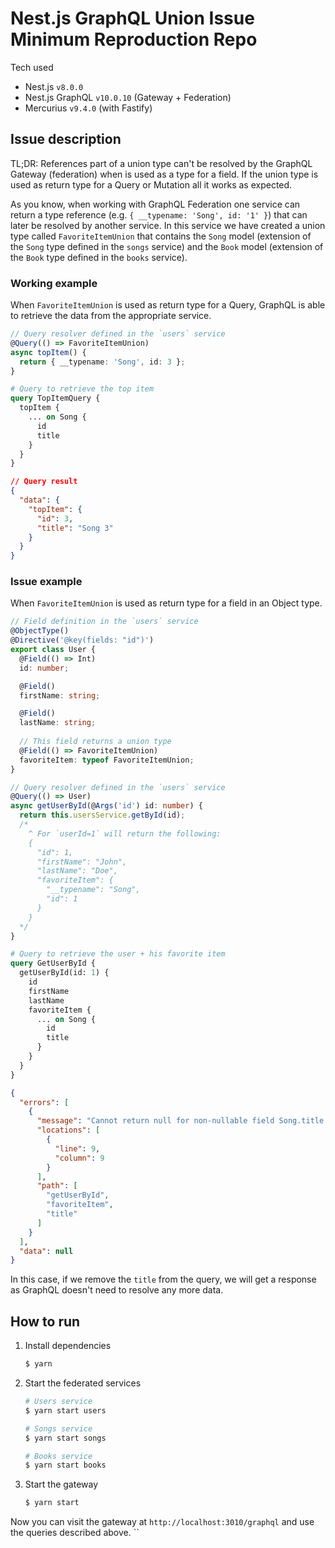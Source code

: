 # Nest.js GraphQL Union Issue Minimum Reproduction Repo

Tech used
- Nest.js `v8.0.0`
- Nest.js GraphQL `v10.0.10` (Gateway + Federation)
- Mercurius `v9.4.0` (with Fastify)

## Issue description

TL;DR: References part of a union type can't be resolved by the GraphQL Gateway (federation) when is used as a type for a field. If the union type is used as return type for a Query or Mutation all it works as expected.

As you know, when working with GraphQL Federation one service can return a type reference (e.g. `{ __typename: 'Song', id: '1' }`) that can later be resolved by another service.
In this service we have created a union type called `FavoriteItemUnion` that contains the `Song` model (extension of the `Song` type defined in the `songs` service) and the `Book` model (extension of the `Book` type defined in the `books` service).

### Working example
When `FavoriteItemUnion` is used as return type for a Query, GraphQL is able to retrieve the data from the appropriate service.

```typescript
// Query resolver defined in the `users` service
@Query(() => FavoriteItemUnion)
async topItem() {
  return { __typename: 'Song', id: 3 };
}
```

```graphql
# Query to retrieve the top item
query TopItemQuery {
  topItem {
    ... on Song {
      id
      title
    }
  }
}
```

```json
// Query result
{
  "data": {
    "topItem": {
      "id": 3,
      "title": "Song 3"
    }
  }
}
```

### Issue example
When `FavoriteItemUnion` is used as return type for a field in an Object type.

```typescript
// Field definition in the `users` service
@ObjectType()
@Directive('@key(fields: "id")')
export class User {
  @Field(() => Int)
  id: number;

  @Field()
  firstName: string;

  @Field()
  lastName: string;
  
  // This field returns a union type
  @Field(() => FavoriteItemUnion)
  favoriteItem: typeof FavoriteItemUnion;
}
```

```typescript
// Query resolver defined in the `users` service
@Query(() => User)
async getUserById(@Args('id') id: number) {
  return this.usersService.getById(id);
  /*
    ^ For `userId=1` will return the following:
    {
      "id": 1,
      "firstName": "John",
      "lastName": "Doe",
      "favoriteItem": {
        "__typename": "Song",
        "id": 1
      }
    }
  */
}
```

```graphql
# Query to retrieve the user + his favorite item
query GetUserById {
  getUserById(id: 1) {
    id
    firstName
    lastName
    favoriteItem {
      ... on Song {
        id
        title
      }
    }
  }
}
```

```json
{
  "errors": [
    {
      "message": "Cannot return null for non-nullable field Song.title.",
      "locations": [
        {
          "line": 9,
          "column": 9
        }
      ],
      "path": [
        "getUserById",
        "favoriteItem",
        "title"
      ]
    }
  ],
  "data": null
}
```

In this case, if we remove the `title` from the query, we will get a response as GraphQL doesn't need to resolve any more data.

## How to run

1. Install dependencies
    ```bash
    $ yarn
    ```
   
2. Start the federated services
    ```bash
    # Users service
    $ yarn start users
   
    # Songs service
    $ yarn start songs
   
    # Books service
    $ yarn start books
    ```

3. Start the gateway
    ```bash
    $ yarn start
    ```

Now you can visit the gateway at `http://localhost:3010/graphql` and use the queries described above.
``